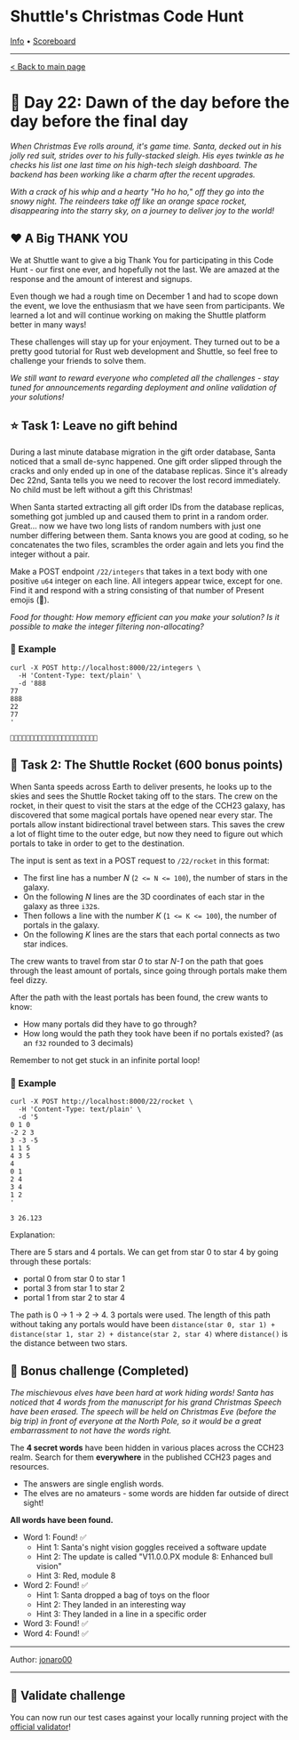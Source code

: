 Shuttle's Christmas Code Hunt
=============================

[Info](https://www.shuttle.rs/cch) • [Scoreboard](https://www.shuttle.rs/cch#scoreboard)

* * *

[< Back to main page](/cch)

🎄 Day 22: Dawn of the day before the day before the final day
==============================================================

_When Christmas Eve rolls around, it's game time. Santa, decked out in his jolly red suit, strides over to his fully-stacked sleigh. His eyes twinkle as he checks his list one last time on his high-tech sleigh dashboard. The backend has been working like a charm after the recent upgrades._

_With a crack of his whip and a hearty "Ho ho ho," off they go into the snowy night. The reindeers take off like an orange space rocket, disappearing into the starry sky, on a journey to deliver joy to the world!_

❤️ A Big THANK YOU
-------------------

We at Shuttle want to give a big Thank You for participating in this Code Hunt - our first one ever, and hopefully not the last. We are amazed at the response and the amount of interest and signups.

Even though we had a rough time on December 1 and had to scope down the event, we love the enthusiasm that we have seen from participants. We learned a lot and will continue working on making the Shuttle platform better in many ways!

These challenges will stay up for your enjoyment. They turned out to be a pretty good tutorial for Rust web development and Shuttle, so feel free to challenge your friends to solve them.

_We still want to reward everyone who completed all the challenges - stay tuned for announcements regarding deployment and online validation of your solutions!_

⭐ Task 1: Leave no gift behind
-------------------------------

During a last minute database migration in the gift order database, Santa noticed that a small de-sync happened. One gift order slipped through the cracks and only ended up in one of the database replicas. Since it's already Dec 22nd, Santa tells you we need to recover the lost record immediately. No child must be left without a gift this Christmas!

When Santa started extracting all gift order IDs from the database replicas, something got jumbled up and caused them to print in a random order. Great... now we have two long lists of random numbers with just one number differing between them. Santa knows you are good at coding, so he concatenates the two files, scrambles the order again and lets you find the integer without a pair.

Make a POST endpoint `/22/integers` that takes in a text body with one positive `u64` integer on each line. All integers appear twice, except for one. Find it and respond with a string consisting of that number of Present emojis (🎁).

_Food for thought: How memory efficient can you make your solution? Is it possible to make the integer filtering non-allocating?_

### 💠 Example

    curl -X POST http://localhost:8000/22/integers \
      -H 'Content-Type: text/plain' \
      -d '888
    77
    888
    22
    77
    '
    
    🎁🎁🎁🎁🎁🎁🎁🎁🎁🎁🎁🎁🎁🎁🎁🎁🎁🎁🎁🎁🎁🎁

🎁 Task 2: The Shuttle Rocket (600 bonus points)
------------------------------------------------

When Santa speeds across Earth to deliver presents, he looks up to the skies and sees the Shuttle Rocket taking off to the stars. The crew on the rocket, in their quest to visit the stars at the edge of the CCH23 galaxy, has discovered that some magical portals have opened near every star. The portals allow instant bidirectional travel between stars. This saves the crew a lot of flight time to the outer edge, but now they need to figure out which portals to take in order to get to the destination.

The input is sent as text in a POST request to `/22/rocket` in this format:

* The first line has a number _N_ (`2 <= N <= 100`), the number of stars in the galaxy.
* On the following _N_ lines are the 3D coordinates of each star in the galaxy as three `i32`s.
* Then follows a line with the number _K_ (`1 <= K <= 100`), the number of portals in the galaxy.
* On the following _K_ lines are the stars that each portal connects as two star indices.

The crew wants to travel from star _0_ to star _N-1_ on the path that goes through the least amount of portals, since going through portals make them feel dizzy.

After the path with the least portals has been found, the crew wants to know:

* How many portals did they have to go through?
* How long would the path they took have been if no portals existed? (as an `f32` rounded to 3 decimals)

Remember to not get stuck in an infinite portal loop!

### 💠 Example

    curl -X POST http://localhost:8000/22/rocket \
      -H 'Content-Type: text/plain' \
      -d '5
    0 1 0
    -2 2 3
    3 -3 -5
    1 1 5
    4 3 5
    4
    0 1
    2 4
    3 4
    1 2
    '
    
    3 26.123

Explanation:

There are 5 stars and 4 portals. We can get from star 0 to star 4 by going through these portals:

* portal 0 from star 0 to star 1
* portal 3 from star 1 to star 2
* portal 1 from star 2 to star 4

The path is 0 -> 1 -> 2 -> 4. 3 portals were used. The length of this path without taking any portals would have been `distance(star 0, star 1) + distance(star 1, star 2) + distance(star 2, star 4)` where `distance()` is the distance between two stars.

🎁 Bonus challenge (Completed)
------------------------------

_The mischievous elves have been hard at work hiding words! Santa has noticed that 4 words from the manuscript for his grand Christmas Speech have been erased. The speech will be held on Christmas Eve (before the big trip) in front of everyone at the North Pole, so it would be a great embarrassment to not have the words right._

The **4 secret words** have been hidden in various places across the CCH23 realm. Search for them **everywhere** in the published CCH23 pages and resources.

* The answers are single english words.
* The elves are no amateurs - some words are hidden far outside of direct sight!

**All words have been found.**

* Word 1: Found! ✅
  * Hint 1: Santa's night vision goggles received a software update
  * Hint 2: The update is called "V11.0.0.PX module 8: Enhanced bull vision"
  * Hint 3: Red, module 8
* Word 2: Found! ✅
  * Hint 1: Santa dropped a bag of toys on the floor
  * Hint 2: They landed in an interesting way
  * Hint 3: They landed in a line in a specific order
* Word 3: Found! ✅
* Word 4: Found! ✅

* * *

Author: [jonaro00](https://github.com/jonaro00)

* * *

📗 Validate challenge
---------------------

You can now run our test cases against your locally running project with the [official validator](https://crates.io/crates/cch23-validator)!
